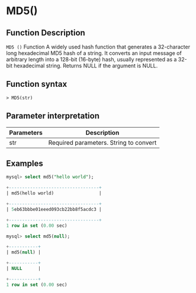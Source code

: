 # MD5()

## Function Description

`MD5 ()` Function A widely used hash function that generates a 32-character long hexadecimal MD5 hash of a string. It converts an input message of arbitrary length into a 128-bit (16-byte) hash, usually represented as a 32-bit hexadecimal string. Returns NULL if the argument is NULL.

## Function syntax

```
> MD5(str)
```

## Parameter interpretation

| Parameters | Description |
| -------- | ------------ |
| str | Required parameters. String to convert |

## Examples

```SQL
mysql> select md5("hello world");

+----------------------------------+
| md5(hello world)                 |

+----------------------------------+
| 5eb63bbbe01eeed093cb22bb8f5acdc3 |

+----------------------------------+
1 row in set (0.00 sec)

mysql> select md5(null);

+-----------+
| md5(null) |

+-----------+
| NULL      |

+-----------+
1 row in set (0.00 sec)
```
